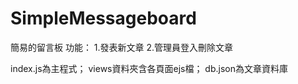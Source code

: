 # SimpleMessageboard
 
簡易的留言板
功能：
1.發表新文章
2.管理員登入刪除文章

index.js為主程式；
views資料夾含各頁面ejs檔；
db.json為文章資料庫
